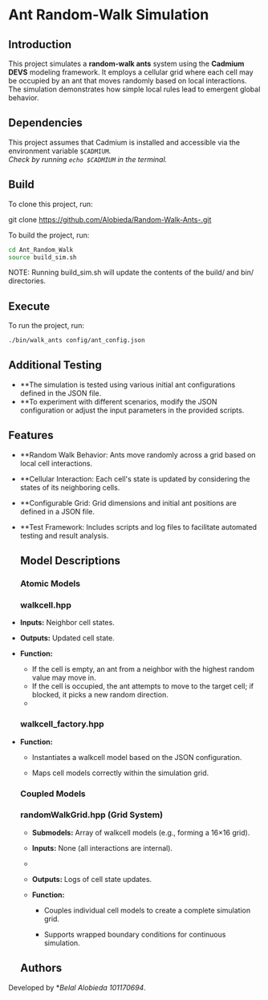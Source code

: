 # Ant Random-Walk Simulation

## Introduction
This project simulates a **random-walk ants** system using the **Cadmium DEVS** modeling framework. It employs a cellular grid where each cell may be occupied by an ant that moves randomly based on local interactions. The simulation demonstrates how simple local rules lead to emergent global behavior.

## Dependencies
This project assumes that Cadmium is installed and accessible via the environment variable `$CADMIUM`.  
_Check by running `echo $CADMIUM` in the terminal._

## Build
To clone this project, run:

git clone https://github.com/Alobieda/Random-Walk-Ants-.git

To build the project, run:
```sh
cd Ant_Random_Walk
source build_sim.sh
```
NOTE: Running build_sim.sh will update the contents of the build/ and bin/ directories.

## Execute
To run the project, run:
```sh
./bin/walk_ants config/ant_config.json
```
## Additional Testing
- **The simulation is tested using various initial ant configurations defined in the JSON file.
- **To experiment with different scenarios, modify the JSON configuration or adjust the input parameters in the provided scripts.

## Features
- **Random Walk Behavior: Ants move randomly across a grid based on local cell interactions.

- **Cellular Interaction: Each cell's state is updated by considering the states of its neighboring cells.

- **Configurable Grid: Grid dimensions and initial ant positions are defined in a JSON file.

- **Test Framework: Includes scripts and log files to facilitate automated testing and result analysis.

  ## Model Descriptions

  ### **Atomic Models**

  ### **walkcell.hpp**

- **Inputs:** Neighbor cell states.

- **Outputs:** Updated cell state.

- **Function:**
   - If the cell is empty, an ant from a neighbor with the highest random value may move in.
   - If the cell is occupied, the ant attempts to move to the target cell; if blocked, it picks a new random direction.
   - 
  ### **walkcell_factory.hpp**

- **Function:**
   - Instantiates a walkcell model based on the JSON configuration.

   - Maps cell models correctly within the simulation grid.
 
  ### **Coupled Models**

  ### **randomWalkGrid.hpp** (Grid System)

  - **Submodels:** Array of walkcell models (e.g., forming a 16×16 grid).

  - **Inputs:** None (all interactions are internal).
  - 
  - **Outputs:** Logs of cell state updates.

  - **Function:**

    - Couples individual cell models to create a complete simulation grid.

    - Supports wrapped boundary conditions for continuous simulation.
   
  ## Authors
Developed by **Belal Alobieda 101170694*.
